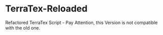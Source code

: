 # TerraTex-Reloaded
Refactored TerraTex Script - Pay Attention, this Version is not compatible with the old one.
